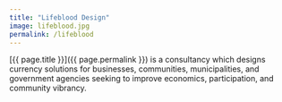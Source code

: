 ```yaml
---
title: "Lifeblood Design"
image: lifeblood.jpg
permalink: /lifeblood
---
```

[{{ page.title }}]({{ page.permalink }}) is a consultancy which designs currency solutions for businesses, communities, municipalities, and government agencies seeking to improve economics, participation, and community vibrancy.
